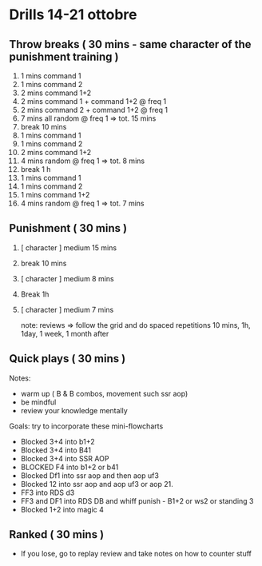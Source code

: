# Drills 14-21 ottobre

## Throw breaks ( 30 mins - same character of the punishment training )

1. 1 mins command 1
2. 1 mins command 2
3. 2 mins command 1+2
4. 2 mins command 1 + command 1+2 @ freq 1
5. 2 mins command 2 + command 1+2 @ freq 1
6. 7 mins all random @ freq 1 => tot. 15 mins
7. break 10 mins
8. 1 mins command 1
9. 1 mins command 2
10. 2 mins command 1+2
11. 4 mins random @ freq 1 => tot. 8 mins
12. break 1 h
13. 1 mins command 1
14. 1 mins command 2
15. 1 mins command 1+2
16. 4 mins random @ freq 1 => tot. 7 mins

## Punishment ( 30 mins )

1. [ character ] medium 15 mins
2. break 10 mins
3. [ character ] medium 8 mins
4. Break 1h
5. [ character ] medium 7 mins

   note: reviews => follow the grid and do spaced repetitions 10 mins, 1h, 1day, 1 week, 1 month after

## Quick plays ( 30 mins )

Notes:

- warm up ( B & B combos, movement such ssr aop)
- be mindful
- review your knowledge mentally

Goals: try to incorporate these mini-flowcharts

- Blocked 3+4 into b1+2
- Blocked 3+4 into B41
- Blocked 3+4 into SSR AOP
- BLOCKED F4 into b1+2 or b41
- Blocked Df1 into ssr aop and then aop uf3
- Blocked 12 into ssr aop and aop uf3 or aop 21.
- FF3 into RDS d3
- FF3 and DF1 into RDS DB and whiff punish - B1+2 or ws2 or standing 3
- Blocked 1+2 into magic 4

## Ranked ( 30 mins )

- If you lose, go to replay review and take notes on how to counter stuff
